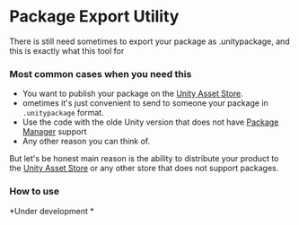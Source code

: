 # Package Export Utility
There is still need sometimes to export your package as .unitypackage, and this is exactly what this tool for

### Most common cases when you need this
* You want to publish your package on the [Unity Asset Store](https://assetstore.unity.com/top-assets/top-paid?aid=1101l4aUM).
* ometimes it's just convenient to send to someone your package in `.unitypackage` format.
* Use the code with the olde Unity version that does not have [Package Manager](https://docs.unity3d.com/Packages/com.unity.package-manager-ui@1.8/manual/index.html) support
* Any other reason you can think of.

But let's be honest main reason is the ability to distribute your product to the [Unity Asset Store](https://assetstore.unity.com/top-assets/top-paid?aid=1101l4aUM) or any other store that does not support packages.

### How to use
*Under development *
